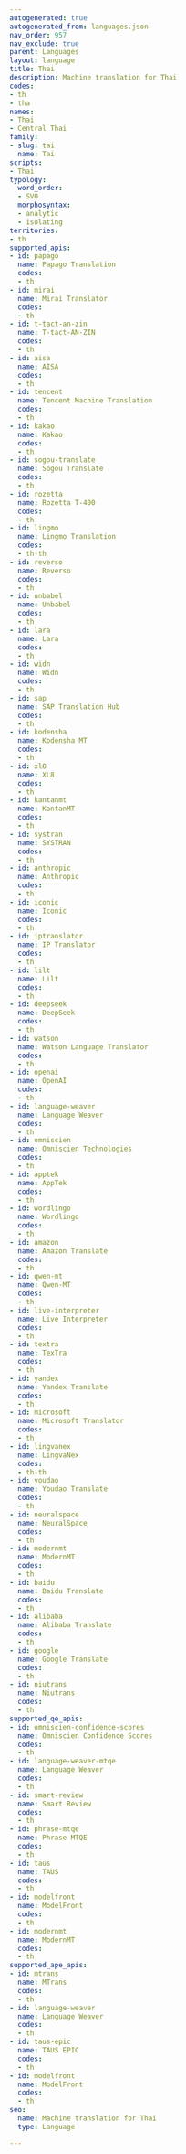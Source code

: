 ```yaml
---
autogenerated: true
autogenerated_from: languages.json
nav_order: 957
nav_exclude: true
parent: Languages
layout: language
title: Thai
description: Machine translation for Thai
codes:
- th
- tha
names:
- Thai
- Central Thai
family:
- slug: tai
  name: Tai
scripts:
- Thai
typology:
  word_order:
  - SVO
  morphosyntax:
  - analytic
  - isolating
territories:
- th
supported_apis:
- id: papago
  name: Papago Translation
  codes:
  - th
- id: mirai
  name: Mirai Translator
  codes:
  - th
- id: t-tact-an-zin
  name: T-tact-AN-ZIN
  codes:
  - th
- id: aisa
  name: AISA
  codes:
  - th
- id: tencent
  name: Tencent Machine Translation
  codes:
  - th
- id: kakao
  name: Kakao
  codes:
  - th
- id: sogou-translate
  name: Sogou Translate
  codes:
  - th
- id: rozetta
  name: Rozetta T-400
  codes:
  - th
- id: lingmo
  name: Lingmo Translation
  codes:
  - th-th
- id: reverso
  name: Reverso
  codes:
  - th
- id: unbabel
  name: Unbabel
  codes:
  - th
- id: lara
  name: Lara
  codes:
  - th
- id: widn
  name: Widn
  codes:
  - th
- id: sap
  name: SAP Translation Hub
  codes:
  - th
- id: kodensha
  name: Kodensha MT
  codes:
  - th
- id: xl8
  name: XL8
  codes:
  - th
- id: kantanmt
  name: KantanMT
  codes:
  - th
- id: systran
  name: SYSTRAN
  codes:
  - th
- id: anthropic
  name: Anthropic
  codes:
  - th
- id: iconic
  name: Iconic
  codes:
  - th
- id: iptranslator
  name: IP Translator
  codes:
  - th
- id: lilt
  name: Lilt
  codes:
  - th
- id: deepseek
  name: DeepSeek
  codes:
  - th
- id: watson
  name: Watson Language Translator
  codes:
  - th
- id: openai
  name: OpenAI
  codes:
  - th
- id: language-weaver
  name: Language Weaver
  codes:
  - th
- id: omniscien
  name: Omniscien Technologies
  codes:
  - th
- id: apptek
  name: AppTek
  codes:
  - th
- id: wordlingo
  name: Wordlingo
  codes:
  - th
- id: amazon
  name: Amazon Translate
  codes:
  - th
- id: qwen-mt
  name: Qwen-MT
  codes:
  - th
- id: live-interpreter
  name: Live Interpreter
  codes:
  - th
- id: textra
  name: TexTra
  codes:
  - th
- id: yandex
  name: Yandex Translate
  codes:
  - th
- id: microsoft
  name: Microsoft Translator
  codes:
  - th
- id: lingvanex
  name: LingvaNex
  codes:
  - th-th
- id: youdao
  name: Youdao Translate
  codes:
  - th
- id: neuralspace
  name: NeuralSpace
  codes:
  - th
- id: modernmt
  name: ModernMT
  codes:
  - th
- id: baidu
  name: Baidu Translate
  codes:
  - th
- id: alibaba
  name: Alibaba Translate
  codes:
  - th
- id: google
  name: Google Translate
  codes:
  - th
- id: niutrans
  name: Niutrans
  codes:
  - th
supported_qe_apis:
- id: omniscien-confidence-scores
  name: Omniscien Confidence Scores
  codes:
  - th
- id: language-weaver-mtqe
  name: Language Weaver
  codes:
  - th
- id: smart-review
  name: Smart Review
  codes:
  - th
- id: phrase-mtqe
  name: Phrase MTQE
  codes:
  - th
- id: taus
  name: TAUS
  codes:
  - th
- id: modelfront
  name: ModelFront
  codes:
  - th
- id: modernmt
  name: ModernMT
  codes:
  - th
supported_ape_apis:
- id: mtrans
  name: MTrans
  codes:
  - th
- id: language-weaver
  name: Language Weaver
  codes:
  - th
- id: taus-epic
  name: TAUS EPIC
  codes:
  - th
- id: modelfront
  name: ModelFront
  codes:
  - th
seo:
  name: Machine translation for Thai
  type: Language

---
```


